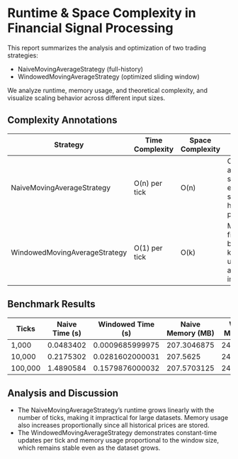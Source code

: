 # Runtime & Space Complexity in Financial Signal Processing

This report summarizes the analysis and optimization of two trading strategies: 
- NaiveMovingAverageStrategy (full-history)
- WindowedMovingAverageStrategy (optimized sliding window)

We analyze runtime, memory usage, and theoretical complexity, and visualize scaling behavior across different input sizes.

## Complexity Annotations

| Strategy                     | Time Complexity | Space Complexity | Explanation |
|-------------------------------|----------------|-----------------|-------------|
| NaiveMovingAverageStrategy    | O(n) per tick  | O(n)            | Computes average from scratch for each tick; stores all historical prices. |
| WindowedMovingAverageStrategy | O(1) per tick  | O(k)            | Maintains a fixed-size buffer of last k prices; updates average incrementally. |

## Benchmark Results

| Ticks | Naive Time (s) | Windowed Time (s) | Naive Memory (MB) | Windowed Memory (MB) |
|-------|----------------|------------------|-----------------|--------------------|
| 1,000 | 0.0483402      | 0.0009685999975  | 207.3046875     | 243.625            |
| 10,000| 0.2175302      | 0.0281602000031  | 207.5625        | 246.1328125        |
|100,000| 1.4890584      | 0.1579876000032  | 207.5703125     | 246.13671875       |

## Analysis and Discussion

- The NaiveMovingAverageStrategy’s runtime grows linearly with the number of ticks, making it impractical for large datasets. Memory usage also increases proportionally since all historical prices are stored.
- The WindowedMovingAverageStrategy demonstrates constant-time updates per tick and memory usage proportional to the window size, which remains stable even as the dataset grows.
